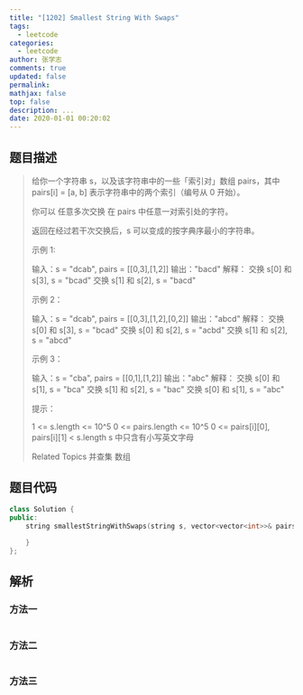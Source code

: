 ```yaml
---
title: "[1202] Smallest String With Swaps"
tags:
  - leetcode
categories:
  - leetcode
author: 张学志
comments: true
updated: false
permalink:
mathjax: false
top: false
description: ...
date: 2020-01-01 00:20:02
---
```


## 题目描述

> 给你一个字符串 s，以及该字符串中的一些「索引对」数组 pairs，其中 pairs[i] = [a, b] 表示字符串中的两个索引（编号从 0 开始）。 
> 
> 你可以 任意多次交换 在 pairs 中任意一对索引处的字符。 
> 
> 返回在经过若干次交换后，s 可以变成的按字典序最小的字符串。 
> 
> 
> 
> 示例 1: 
> 
> 输入：s = "dcab", pairs = [[0,3],[1,2]]
> 输出："bacd"
> 解释： 
> 交换 s[0] 和 s[3], s = "bcad"
> 交换 s[1] 和 s[2], s = "bacd"
> 
> 
> 示例 2： 
> 
> 输入：s = "dcab", pairs = [[0,3],[1,2],[0,2]]
> 输出："abcd"
> 解释：
> 交换 s[0] 和 s[3], s = "bcad"
> 交换 s[0] 和 s[2], s = "acbd"
> 交换 s[1] 和 s[2], s = "abcd" 
> 
> 示例 3： 
> 
> 输入：s = "cba", pairs = [[0,1],[1,2]]
> 输出："abc"
> 解释：
> 交换 s[0] 和 s[1], s = "bca"
> 交换 s[1] 和 s[2], s = "bac"
> 交换 s[0] 和 s[1], s = "abc"
> 
> 
> 
> 
> 提示： 
> 
> 
> 1 <= s.length <= 10^5 
> 0 <= pairs.length <= 10^5 
> 0 <= pairs[i][0], pairs[i][1] < s.length 
> s 中只含有小写英文字母 
> 
> Related Topics 并查集 数组

## 题目代码

```cpp
class Solution {
public:
    string smallestStringWithSwaps(string s, vector<vector<int>>& pairs) {
        
    }
};
```

## 解析

### 方法一

```cpp

```

### 方法二

```cpp

```

### 方法三

```cpp

```

